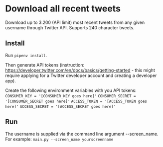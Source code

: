 # Download all recent tweets
 Download up to 3.200 (API limit) most recent tweets from any given username through Twitter API. Supports 240 character tweets.

## Install
Run `pipenv install`.

Then generate API tokens (instruction: https://developer.twitter.com/en/docs/basics/getting-started - this might require applying for a Twitter developer account and creating a developer app). 

Create the following environment variables with you API tokens:
`CONSUMER_KEY = '[CONSUMER_KEY goes here]'`
`CONSUMER_SECRET = '[CONSUMER_SECRET goes here]'`
`ACCESS_TOKEN = '[ACCESS_TOKEN goes here]'`
`ACCESS_SECRET = '[ACCESS_SECRET goes here]'`

## Run
The username is supplied via the command line argument --screen_name. For example: 
`main.py --screen_name yourscreenname`
